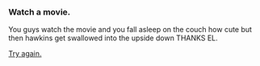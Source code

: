 ### Watch a movie.  

You guys watch the movie and you fall asleep on the couch how cute but then hawkins get swallowed into the upside down THANKS EL.  

[Try again.](../start.md)

